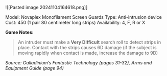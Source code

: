 ![[Pasted image 20241104164618.png]]

Model: Novaplex Monofilament Screen Guards
Type: Anti-intrusion device
Cost: 450 (1 pair 80 centimeter long strips)
Availability: 4, F, R or X

**Game Notes:** 
> An intruder must make a **Very Difficult** search roll to detect strips in place. Contact with the strips causes 6D damage (if the subject is moving rapidly when contact is made, increase the damage to 9D)

*Source: Galladinium’s Fantastic Technology (pages 31-32), Arms and Equipment Guide (page 94)*